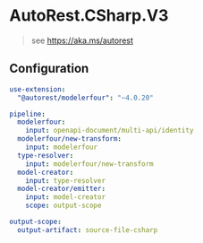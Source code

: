 # AutoRest.CSharp.V3
> see https://aka.ms/autorest

## Configuration
```yaml
use-extension:
  "@autorest/modelerfour": "~4.0.20"

pipeline:
  modelerfour:
    input: openapi-document/multi-api/identity
  modelerfour/new-transform:
    input: modelerfour
  type-resolver:
    input: modelerfour/new-transform
  model-creator:
    input: type-resolver
  model-creator/emitter:
    input: model-creator
    scope: output-scope

output-scope:
  output-artifact: source-file-csharp
```
